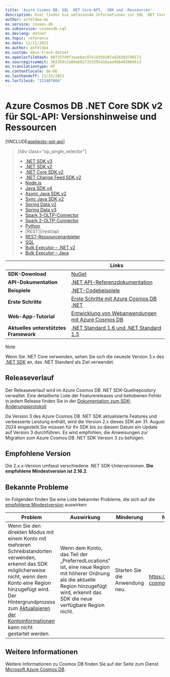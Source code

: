 ```yaml
---
title: 'Azure Cosmos DB: SQL .NET Core-API, -SDK und -Ressourcen'
description: Hier finden Sie umfassende Informationen zur SQL .NET Core-API und zum entsprechenden SDK – einschließlich Veröffentlichungsterminen, Deaktivierungsterminen und Änderungen der einzelnen Versionen des Azure Cosmos DB .NET Core SDKs.
author: anfeldma-ms
ms.service: cosmos-db
ms.subservice: cosmosdb-sql
ms.devlang: dotnet
ms.topic: reference
ms.date: 11/11/2021
ms.author: anfeldma
ms.custom: devx-track-dotnet
ms.openlocfilehash: 60715fd9f3aaebec07e14350107ad2b3037d0171
ms.sourcegitcommit: 362359c2a00a6827353395416aae9db492005613
ms.translationtype: HT
ms.contentlocale: de-DE
ms.lasthandoff: 11/15/2021
ms.locfileid: "132487666"
---
```

# <a name="azure-cosmos-db-net-core-sdk-v2-for-sql-api-release-notes-and-resources"></a>Azure Cosmos DB .NET Core SDK v2 für SQL-API: Versionshinweise und Ressourcen
[!INCLUDE[appliesto-sql-api](../includes/appliesto-sql-api.md)]
> [!div class="op_single_selector"]
> * [.NET SDK v3](sql-api-sdk-dotnet-standard.md)
> * [.NET SDK v2](sql-api-sdk-dotnet.md)
> * [.NET Core SDK v2](sql-api-sdk-dotnet-core.md)
> * [.NET Change Feed SDK v2](sql-api-sdk-dotnet-changefeed.md)
> * [Node.js](sql-api-sdk-node.md)
> * [Java SDK v4](sql-api-sdk-java-v4.md)
> * [Async Java SDK v2](sql-api-sdk-async-java.md)
> * [Sync Java SDK v2](sql-api-sdk-java.md)
> * [Spring Data v2](sql-api-sdk-java-spring-v2.md)
> * [Spring Data v3](sql-api-sdk-java-spring-v3.md)
> * [Spark 3-OLTP-Connector](sql-api-sdk-java-spark-v3.md)
> * [Spark 2-OLTP-Connector](sql-api-sdk-java-spark.md)
> * [Python](sql-api-sdk-python.md)
> * [REST](/rest/api
> * [REST-Ressourcenanbieter](/azure/azure-resource-manager/management/azure-services-resource-providers)
> * [SQL](sql-query-getting-started.md)
> * [Bulk Executor – .NET v2](sql-api-sdk-bulk-executor-dot-net.md)
> * [Bulk Executor – Java](sql-api-sdk-bulk-executor-java.md)

| | Links |
|---|---|
|**SDK-Download**| [NuGet](https://www.nuget.org/packages/Microsoft.Azure.DocumentDB.Core/)|
|**API-Dokumentation**|[.NET API-Referenzdokumentation](/dotnet/api/overview/azure/cosmosdb)|
|**Beispiele**|[.NET-Codebeispiele](sql-api-dotnet-samples.md)|
|**Erste Schritte**|[Erste Schritte mit Azure Cosmos DB .NET](sql-api-sdk-dotnet.md)|
|**Web-App-Tutorial**|[Entwicklung von Webanwendungen mit Azure Cosmos DB](sql-api-dotnet-application.md)|
|**Aktuelles unterstütztes Framework**|[.NET Standard 1.6 und .NET Standard 1.5](https://www.nuget.org/packages/NETStandard.Library)|

> [!NOTE]
> Wenn Sie .NET Core verwenden, sehen Sie sich die neueste Version 3.x des [.NET SDK](sql-api-sdk-dotnet-standard.md) an, das .NET Standard als Ziel verwendet.

## <a name="release-history"></a><a name="release-history"></a> Releaseverlauf

Der Releaseverlauf wird im Azure Cosmos DB .NET SDK-Quellrepository verwaltet. Eine detaillierte Liste der Featurereleases und behobenen Fehler in jedem Release finden Sie in der [Dokumentation zum SDK-Änderungsprotokoll](https://github.com/Azure/azure-cosmos-dotnet-v2/blob/master/changelog.md)

Da Version 3 des Azure Cosmos DB .NET SDK aktualisierte Features und verbesserte Leistung enthält, wird die Version 2.x dieses SDK am 31. August 2024 eingestellt.Sie müssen für Ihr SDK bis zu diesem Datum ein Update auf Version 3 durchführen. Es wird empfohlen, die Anweisungen zur Migration zum Azure Cosmos DB .NET SDK Version 3 zu befolgen.

## <a name="recommended-version"></a><a name="recommended-version"></a> Empfohlene Version

Die 2.x.x-Version umfasst verschiedene .NET SDK-Unterversionen. **Die empfohlene Mindestversion ist 2.16.2**.

## <a name="known-issues"></a><a name="known-issues"></a> Bekannte Probleme

Im Folgenden finden Sie eine Liste bekannter Probleme, die sich auf die [empfohlene Mindestversion](#recommended-version) auswirken:

| Problem | Auswirkung | Minderung | Nachverfolgungslink |
| --- | --- | --- | --- |
| Wenn Sie den direkten Modus mit einem Konto mit mehreren Schreibstandorten verwenden, erkennt das SDK möglicherweise nicht, wenn dem Konto eine Region hinzugefügt wird. Der Hintergrundprozess zum [Aktualisieren der Kontoinformationen](troubleshoot-sdk-availability.md#adding-a-region-to-an-account) kann nicht gestartet werden. |Wenn dem Konto, das Teil der „PreferredLocations“ ist, eine neue Region mit höherer Ordnung als die aktuelle Region hinzugefügt wird, erkennt das SDK die neue verfügbare Region nicht. |Starten Sie die Anwendung neu. |https://github.com/Azure/azure-cosmos-dotnet-v2/issues/852 |

## <a name="see-also"></a>Weitere Informationen

Weitere Informationen zu Cosmos DB finden Sie auf der Seite zum Dienst [Microsoft Azure Cosmos DB](https://azure.microsoft.com/services/cosmos-db/).

